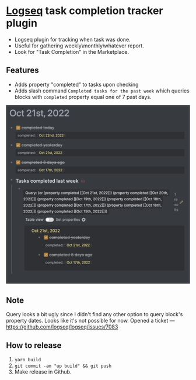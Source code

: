 # [Logseq](https://logseq.com) task completion tracker plugin

* Logseq plugin for tracking when task was done. 
* Useful for gathering weekly\monthly\whatever report.
* Look for "Task Completion" in the Marketplace.

## Features
* Adds property "completed" to tasks upon checking
* Adds slash command `Completed tasks for the past week` which queries blocks with `completed` property equal one of 7 past days.

![demo](demo.png)

## Note
Query looks a bit ugly since I didn't find any other option to query block's property dates. Looks like it's not possible for now. Opened a ticket — https://github.com/logseq/logseq/issues/7083

## How to release
1. `yarn build`
2. `git commit -am "up build" && git push`
3. Make release in Github.
